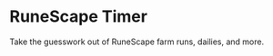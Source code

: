 RuneScape Timer
================

Take the guesswork out of RuneScape farm runs, dailies, and more.
